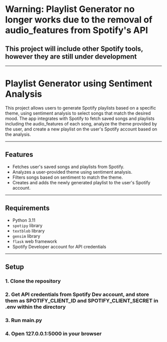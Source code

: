 # Warning: Playlist Generator no longer works due to the removal of audio_features from Spotify's API

## This project will include other Spotify tools, however they are still under development

---

# Playlist Generator using Sentiment Analysis

This project allows users to generate Spotify playlists based on a specific theme, using sentiment analysis to select songs that match the desired mood.
The app integrates with Spotify to fetch saved songs and playlists including the audio_features of each song, analyze the theme provided by the user, and create a new playlist on the user's Spotify account based on the analysis.

---

## Features

- Fetches user's saved songs and playlists from Spotify.
- Analyzes a user-provided theme using sentiment analysis.
- Filters songs based on sentiment to match the theme.
- Creates and adds the newly generated playlist to the user's Spotify account.

---

## Requirements

- Python 3.11
- `spotipy` library
- `textblob` library
- `gensim` library
- `flask` web framework
- Spotify Developer account for API credentials

---

## Setup

### 1. Clone the repository

### 2. Get API credentials from Spotify Dev account, and store them as SPOTIFY_CLIENT_ID and SPOTIFY_CLIENT_SECRET in .env within the directory

### 3. Run main.py

### 4. Open 127.0.0.1:5000 in your browser
